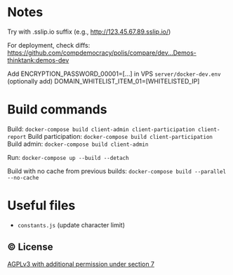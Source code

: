 # Notes
Try with .sslip.io suffix (e.g., http://123.45.67.89.sslip.io/)

For deployment, check diffs: https://github.com/compdemocracy/polis/compare/dev...Demos-thinktank:demos-dev

Add ENCRYPTION_PASSWORD_00001=[...] in VPS `server/docker-dev.env`
(optionally add) DOMAIN_WHITELIST_ITEM_01=[WHITELISTED_IP]

# Build commands
Build: `docker-compose build client-admin client-participation client-report`
Build participation: `docker-compose build client-participation`
Build admin: `docker-compose build client-admin`

Run: `docker-compose up --build --detach`

Build with no cache from previous builds: `docker-compose build --parallel --no-cache`

# Useful files
- `constants.js` (update character limit)

## ©️  License

[AGPLv3 with additional permission under section 7](/LICENSE)
